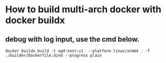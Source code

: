 
# How to build multi-arch docker with docker buildx
## debug with log input, use the cmd below.
```
docker buildx build -t npd-test:v1  --platform linux/arm64 . -f ./builder/Dockerfile.dind --progress plain
```